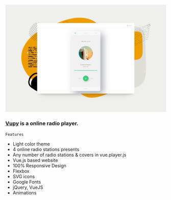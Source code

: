 <img src="preview/view.jpg">

### [Vupy](https://vupy.vercel.app/)  is a online radio player. ###

```
Features
```

- Light color theme
- 4 online radio stations presents
- Any number of radio stations & covers in vue.player.js
- Vue.js based website
- 100% Responsive Design
- Flexbox
- SVG icons 
- Google Fonts
- jQuery, VueJS
- Animations
